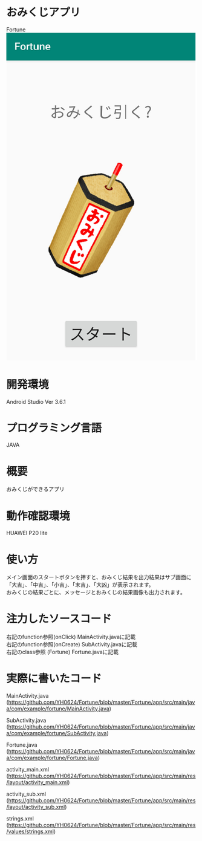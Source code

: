 # おみくじアプリ<br>
  Fortune<br>
  <img src="https://github.com/YH0624/Fortune/blob/master/MainScreen.jpg" >

# 開発環境<br>
  Android Studio Ver 3.6.1
  
# プログラミング言語<br>
  JAVA

# 概要<br>
  おみくじができるアプリ
  
# 動作確認環境<br>
  HUAWEI P20 lite
  
# 使い方<br>
  メイン画面のスタートボタンを押すと、おみくじ結果を出力結果はサブ画面に<br>
  「大吉」、「中吉」、「小吉」、「末吉」、「大凶」が表示されます。<br>
  おみくじの結果ごとに、メッセージとおみくじの結果画像も出力されます。
  
#  注力したソースコード<br>
  右記のfunction参照(onClick)  MainActivity.javaに記載 <br>
  右記のfunction参照(onCreate) SubActivity.javaに記載  <br>
  右記のclass参照   (Fortune)  Fortune.javaに記載      <br>
  
# 実際に書いたコード
 MainActivity.java 
 (https://github.com/YH0624/Fortune/blob/master/Fortune/app/src/main/java/com/example/fortune/MainActivity.java)
 
 SubActivity.java  
 (https://github.com/YH0624/Fortune/blob/master/Fortune/app/src/main/java/com/example/fortune/SubActivity.java)
 
 Fortune.java
 (https://github.com/YH0624/Fortune/blob/master/Fortune/app/src/main/java/com/example/fortune/Fortune.java)
 
 activity_main.xml                              
 (https://github.com/YH0624/Fortune/blob/master/Fortune/app/src/main/res/layout/activity_main.xml)
 
 activity_sub.xml  
 (https://github.com/YH0624/Fortune/blob/master/Fortune/app/src/main/res/layout/activity_sub.xml)
 
 strings.xml       
 (https://github.com/YH0624/Fortune/blob/master/Fortune/app/src/main/res/values/strings.xml)
